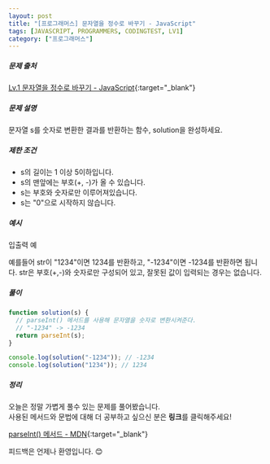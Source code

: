 ```yaml
---
layout: post
title: "[프로그래머스] 문자열을 정수로 바꾸기 - JavaScript"
tags: [JAVASCRIPT, PROGRAMMERS, CODINGTEST, LV1]
category: ["프로그래머스"]
---
```


##### 문제 출처

[Lv.1 문자열을 정수로 바꾸기 - JavaScript](https://programmers.co.kr/learn/courses/30/lessons/12925?language=javascript){:target="\_blank"}

##### 문제 설명

문자열 s를 숫자로 변환한 결과를 반환하는 함수, solution을 완성하세요.

##### 제한 조건

- s의 길이는 1 이상 5이하입니다.
- s의 맨앞에는 부호(+, -)가 올 수 있습니다.
- s는 부호와 숫자로만 이루어져있습니다.
- s는 "0"으로 시작하지 않습니다.

##### 예시

입출력 예

예를들어 str이 "1234"이면 1234를 반환하고, "-1234"이면 -1234를 반환하면 됩니다.
str은 부호(+,-)와 숫자로만 구성되어 있고, 잘못된 값이 입력되는 경우는 없습니다.

##### 풀이

```javascript
function solution(s) {
  // parseInt() 메서드를 사용해 문자열을 숫자로 변환시켜준다.
  // "-1234" -> -1234
  return parseInt(s);
}

console.log(solution("-1234")); // -1234
console.log(solution("1234")); // 1234
```

##### 정리

오늘은 정말 가볍게 풀수 있는 문제를 풀어봤습니다.<br />
사용된 메서드와 문법에 대해 더 공부하고 싶으신 분은 **링크**를 클릭해주세요!

[parseInt() 메서드 - MDN](https://developer.mozilla.org/ko/docs/Web/JavaScript/Reference/Global_Objects/parseInt){:target="\_blank"}

피드백은 언제나 환영입니다. 😊
